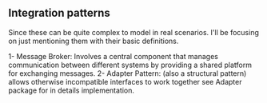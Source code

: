 ## Integration patterns
Since these can be quite complex to model in real scenarios. I'll be focusing on just mentioning them with their basic definitions.

1- Message Broker: Involves a central component that manages communication between different systems by providing a shared platform for exchanging messages.
2- Adapter Pattern: (also a structural pattern) allows otherwise incompatible interfaces to work together see Adapter package for in details implementation.